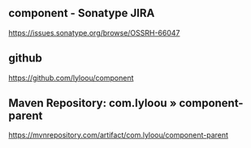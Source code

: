 ## component - Sonatype JIRA

https://issues.sonatype.org/browse/OSSRH-66047

## github

https://github.com/lyloou/component

## Maven Repository: com.lyloou » component-parent

https://mvnrepository.com/artifact/com.lyloou/component-parent